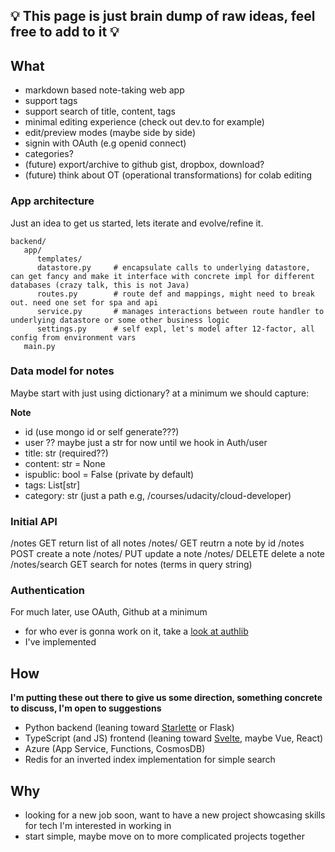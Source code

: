 ## 💡 **This page is just brain dump of raw ideas, feel free to add to it** 💡

## What

* markdown based note-taking web app
* support tags
* support search of title, content, tags
* minimal editing experience (check out dev.to for example)
* edit/preview modes (maybe side by side)
* signin with OAuth (e.g openid connect)
* categories?
* (future) export/archive to github gist, dropbox, download?
* (future) think about OT (operational transformations) for colab editing

### App architecture

Just an idea to get us started, lets iterate and evolve/refine it.

```
backend/
   app/
      templates/
      datastore.py     # encapsulate calls to underlying datastore, can get fancy and make it interface with concrete impl for different databases (crazy talk, this is not Java)
      routes.py        # route def and mappings, might need to break out. need one set for spa and api
      service.py       # manages interactions between route handler to underlying datastore or some other business logic
      settings.py      # self expl, let's model after 12-factor, all config from environment vars
   main.py
```


### Data model for notes

Maybe start with just using dictionary? at a minimum we should capture:

**Note**
 - id (use mongo id or self generate???)
 - user ?? maybe just a str for now until we hook in Auth/user
 - title: str (required??)
 - content: str = None
 - ispublic: bool = False (private by default)
 - tags: List[str]
 - category: str (just a path e.g, /courses/udacity/cloud-developer)  


### Initial API

/notes         GET return list of all notes
/notes/<id>    GET reutrn a note by id
/notes         POST create a note
/notes/<id>    PUT update a note
/notes/<id>    DELETE delete a note
/notes/search  GET search for notes (terms in query string)

### Authentication

For much later, use OAuth, Github at a minimum
- for who ever is gonna work on it, take a [look at authlib](https://docs.authlib.org/en/stable/)
- I've implemented 

## How

**I'm putting these out there to give us some direction, something concrete to discuss, I'm open to suggestions** 

* Python backend (leaning toward [Starlette](https://www.starlette.io/) or Flask)
* TypeScript (and JS) frontend (leaning toward [Svelte](https://svelte.dev), maybe Vue, React)
* Azure (App Service, Functions, CosmosDB)
* Redis for an inverted index implementation for simple search

## Why

* looking for a new job soon, want to have a new project showcasing skills for tech I'm interested in working in
* start simple, maybe move on to more complicated projects together